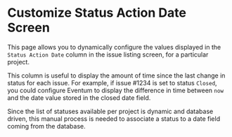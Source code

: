 # Customize Status Action Date Screen

This page allows you to dynamically configure the values displayed in the
`Status Action Date` column in the issue listing screen, for a particular
project.

This column is useful to display the amount of time since the last change in
status for each issue. For example, if issue #1234 is set to status `Closed`,
you could configure Eventum to display the difference in time between `now` and
the date value stored in the closed date field.

Since the list of statuses available per project is dynamic and database driven,
this manual process is needed to associate a status to a date field coming from
the database.
